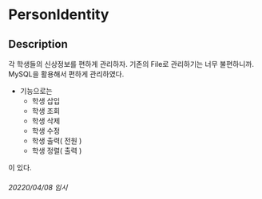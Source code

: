 # PersonIdentity
## Description
각 학생들의 신상정보를 편하게 관리하자.
기존의 File로 관리하기는 너무 불편하니까.
MySQL을 활용해서 편하게 관리하였다.
* 기능으로는
  * 학생 삽입
  * 학생 조회
  * 학생 삭제
  * 학생 수정
  * 학생 출력( 전원 )
  * 학생 정렬( 출력 )

이 있다.



###### 20220/04/08 임시
